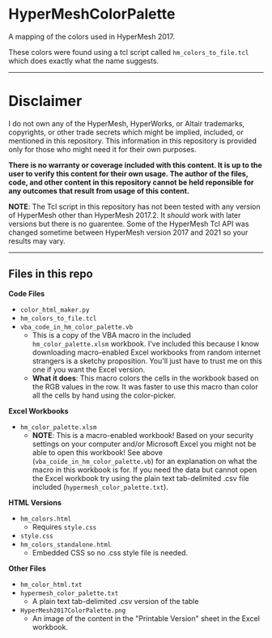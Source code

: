 # HyperMeshColorPalette
A mapping of the colors used in HyperMesh 2017.

These colors were found using a tcl script called ``hm_colors_to_file.tcl`` which does exactly what the name suggests. 

---

# Disclaimer
I do not own any of the HyperMesh, HyperWorks, or Altair trademarks, copyrights, or other trade secrets which might be implied, included, or mentioned in this repository. This information in this repository is provided only for those who might need it for their own purposes. 

**There is no warranty or coverage included with this content. It is up to the user to verify this content for their own usage. The author of the files, code, and other content in this repository cannot be held reponsible for any outcomes that result from usage of this content.**

**NOTE**: The Tcl script in this repository has not been tested with any version of HyperMesh other than HyperMesh 2017.2. It _should_ work with later versions but there is no guarentee. Some of the HyperMesh Tcl API was changed sometime between HyperMesh version 2017 and 2021 so your results may vary.

---

## Files in this repo
**Code Files**
* ``color_html_maker.py``
* ``hm_colors_to_file.tcl``
* ``vba_code_in_hm_color_palette.vb``
  * This is a copy of the VBA macro in the included ``hm_color_palette.xlsm`` workbook. I've included this because I know downloading macro-enabled Excel workbooks from random internet strangers is a sketchy proposition. You'll just have to trust me on this one if you want the Excel version. 
  * **What it does**: This macro colors the cells in the workbook based on the RGB values in the row. It was faster to use this macro than color all the cells by hand using the color-picker. 

**Excel Workbooks**
* ``hm_color_palette.xlsm``
  * **NOTE**: This is a macro-enabled workbook! Based on your security settings on your computer and/or Microsoft Excel you might not be able to open this workbook! See above (``vba_coide_in_hm_color_palette.vb``) for an explanation on what the macro in this workbook is for. If you need the data but cannot open the Excel workbook try using the plain text tab-delimited .csv file included (``hypermesh_color_palette.txt``).

**HTML Versions**
* ``hm_colors.html``
  * Requires ``style.css``
* ``style.css``
* ``hm_colors_standalone.html``
  * Embedded CSS so no .css style file is needed.

**Other Files**
* ``hm_color_html.txt``
* ``hypermesh_color_palette.txt``
  * A plain text tab-delimited .csv version of the table
* ``HyperMesh2017ColorPalette.png``
  * An image of the content in the "Printable Version" sheet in the Excel workbook.
